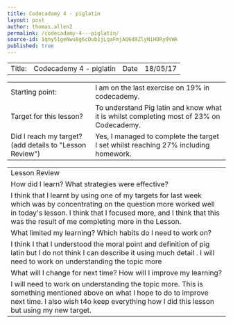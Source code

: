 ```yaml
---
title: Codecadamy 4 - piglatin
layout: post
author: thomas.allen2
permalink: /codecadamy-4---piglatin/
source-id: 1qny51geNwu8g6cDub1jLqaFmjAQ6d8ZlyNiHDRy9VWk
published: true
---
```

<table>
  <tr>
    <td>Title:</td>
    <td>Codecademy 4 - piglatin</td>
    <td>Date</td>
    <td>18/05/17</td>
  </tr>
</table>


<table>
  <tr>
    <td>Starting point:</td>
    <td>I am on the last exercise on 19% in codecademy.</td>
  </tr>
  <tr>
    <td>Target for this lesson?</td>
    <td>To understand Pig latin and know what it is whilst completing most of 23% on Codecademy.</td>
  </tr>
  <tr>
    <td>Did I reach my target? 
(add details to "Lesson Review")</td>
    <td>Yes, I managed to complete the target I set whilst reaching 27% including homework.</td>
  </tr>
</table>


<table>
  <tr>
    <td>Lesson Review</td>
  </tr>
  <tr>
    <td>How did I learn? What strategies were effective? </td>
  </tr>
  <tr>
    <td>I think that I learnt by using one of my targets for last week which was by concentrating on the question more worked well in today's lesson. I think that I focused more, and I think that this was the result of me completing more in the Lesson.</td>
  </tr>
  <tr>
    <td>What limited my learning? Which habits do I need to work on? </td>
  </tr>
  <tr>
    <td>I think I that I understood the moral point and definition of pig latin but I do not think I can describe it using much detail . I will need to work on understanding the topic more</td>
  </tr>
  <tr>
    <td>What will I change for next time? How will I improve my learning?</td>
  </tr>
  <tr>
    <td> I will need to work on understanding the topic more. This is something mentioned above on what I hope to do to improve  next time. I also wish t4o keep everything how I did this lesson but using my new target.</td>
  </tr>
</table>


